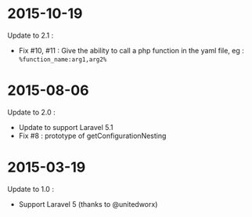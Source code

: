 # 2015-10-19

Update to 2.1 :

- Fix #10, #11 : Give the ability to call a php function in the yaml file,
  eg : `%function_name:arg1,arg2%`

# 2015-08-06

Update to 2.0 :

- Update to support Laravel 5.1
- Fix #8 : prototype of getConfigurationNesting

# 2015-03-19

Update to 1.0 :

- Support Laravel 5 (thanks to @unitedworx)